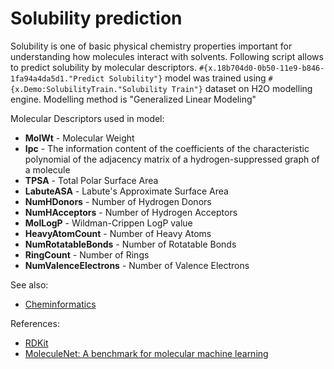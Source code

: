 <!-- TITLE: Solubility prediction -->
<!-- SUBTITLE: -->

# Solubility prediction

Solubility is one of basic physical chemistry properties important for understanding how molecules interact with
solvents. Following script allows to predict solubility by molecular
descriptors. `#{x.18b704d0-0b50-11e9-b846-1fa94a4da5d1."Predict Solubility"}` model was trained
using `#{x.Demo:SolubilityTrain."Solubility Train"}` dataset on H2O modelling engine. Modelling method is "Generalized
Linear Modeling"

Molecular Descriptors used in model:

* **MolWt** - Molecular Weight
* **Ipc** - The information content of the coefficients of the characteristic polynomial of the adjacency matrix of a
  hydrogen-suppressed graph of a molecule
* **TPSA** - Total Polar Surface Area
* **LabuteASA** - Labute's Approximate Surface Area
* **NumHDonors** - Number of Hydrogen Donors
* **NumHAcceptors** - Number of Hydrogen Acceptors
* **MolLogP** - Wildman-Crippen LogP value
* **HeavyAtomCount** - Number of Heavy Atoms
* **NumRotatableBonds** - Number of Rotatable Bonds
* **RingCount** - Number of Rings
* **NumValenceElectrons** - Number of Valence Electrons

See also:

* [Cheminformatics](../cheminformatics.md)

References:

* [RDKit](https://www.rdkit.org)
* [MoleculeNet: A benchmark for molecular machine learning](https://arxiv.org/abs/1703.00564)

